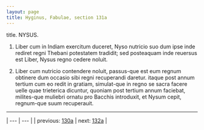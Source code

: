 ```yaml
---
layout: page
title: Hyginus, Fabulae, section 131a
---
```


title. NYSUS.



1. Liber cum in Indiam exercitum duceret, Nyso nutricio suo dum ipse inde rediret regni Thebani potestatem tradidit; sed posteaquam inde reuersus est Liber, Nysus regno cedere noluit.



2. Liber cum nutricio contendere noluit, passus-que est eum regnum obtinere dum occasio sibi regni recuperandi daretur. itaque post annum tertium cum eo redit in gratiam, simulat-que in regno se sacra facere uelle quae trieterica dicuntur, quoniam post tertium annum faciebat, milites-que muliebri ornatu pro Bacchis introduxit, et Nysum cepit, regnum-que suum recuperauit.



---

| --- | --- |
| previous: [130a](../130a/) | next: [132a](../132a/) |